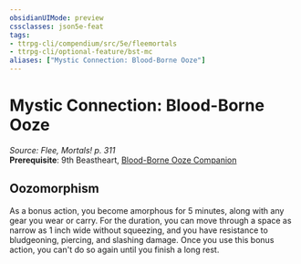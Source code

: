 ```yaml
---
obsidianUIMode: preview
cssclasses: json5e-feat
tags:
- ttrpg-cli/compendium/src/5e/fleemortals
- ttrpg-cli/optional-feature/bst-mc
aliases: ["Mystic Connection: Blood-Borne Ooze"]
---
```

# Mystic Connection: Blood-Borne Ooze
*Source: Flee, Mortals! p. 311*  
**Prerequisite**: 9th Beastheart, [Blood-Borne Ooze Companion](Misc%20Files/CLI/compendium/bestiary/ooze/blood-borne-ooze-companion-fleemortals.md)
## Oozomorphism

As a bonus action, you become amorphous for 5 minutes, along with any gear you wear or carry. For the duration, you can move through a space as narrow as 1 inch wide without squeezing, and you have resistance to bludgeoning, piercing, and slashing damage. Once you use this bonus action, you can't do so again until you finish a long rest.